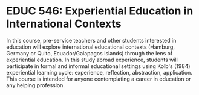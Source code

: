 # EDUC 546: Experiential Education in International Contexts

In this course, pre-service teachers and other students interested in education will explore international educational contexts (Hamburg, Germany or Quito, Ecuador/Galapagos Islands) through the lens of experiential education. In this study abroad experience, students will participate in formal and informal educational settings using Kolb's (1984) experiential learning cycle: experience, reflection, abstraction, application. This course is intended for anyone contemplating a career in education or any helping profession.